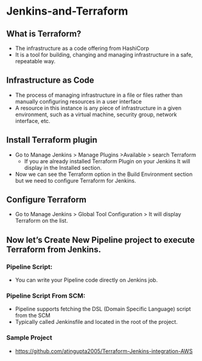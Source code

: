 # Jenkins-and-Terraform
## What is Terraform?
- The infrastructure as a code offering from HashiCorp
- It is a tool for building, changing and managing infrastructure in a safe, repeatable way.

## Infrastructure as Code
- The process of managing infrastructure in a file or files rather than manually configuring resources in a user interface
- A resource in this instance is any piece of infrastructure in a given environment, such as a virtual machine, security group, network interface, etc.

## Install Terraform plugin
- Go to Manage Jenkins > Manage Plugins >Available > search Terraform
    - If you are already installed Terraform Plugin on your Jenkins It will display in the Installed section.
- Now we can see the Terraform option in the Build Environment section but we need to configure Terraform for Jenkins.

## Configure Terraform
- Go to Manage Jenkins > Global Tool Configuration > It will display Terraform on the list.

## Now let’s Create New Pipeline project to execute Terraform from Jenkins.

### Pipeline Script:
 - You can write your Pipeline code directly on Jenkins job.

### Pipeline Script From SCM:
- Pipeline supports fetching the DSL (Domain Specific Language) script from the SCM
- Typically called Jenkinsfile and located in the root of the project.

### Sample Project
- https://github.com/atingupta2005/Terraform-Jenkins-integration-AWS
